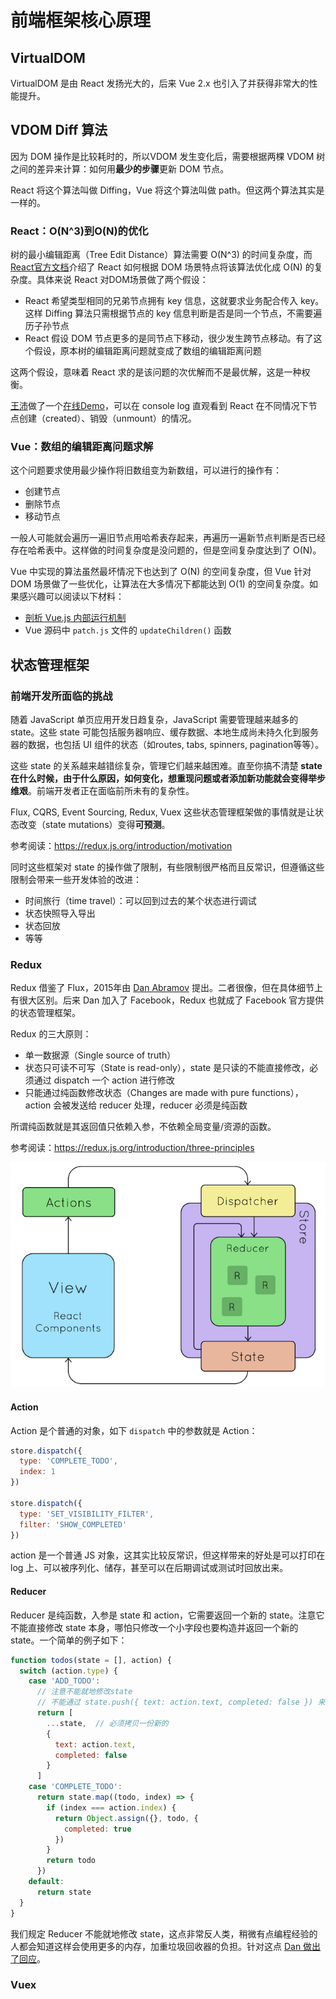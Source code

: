 # 前端框架核心原理

## VirtualDOM
VirtualDOM 是由 React 发扬光大的，后来 Vue 2.x 也引入了并获得非常大的性能提升。

## VDOM Diff 算法
因为 DOM 操作是比较耗时的，所以VDOM 发生变化后，需要根据两棵 VDOM 树之间的差异来计算：如何用**最少的步骤**更新 DOM 节点。

React 将这个算法叫做 Diffing，Vue 将这个算法叫做 path。但这两个算法其实是一样的。

### React：O(N^3)到O(N)的优化
树的最小编辑距离（Tree Edit Distance）算法需要 O(N^3) 的时间复杂度，而[React官方文档](https://zh-hans.reactjs.org/docs/reconciliation.html)介绍了 React 如何根据 DOM 场景特点将该算法优化成 O(N) 的复杂度。具体来说 React 对DOM场景做了两个假设：
- React 希望类型相同的兄弟节点拥有 key 信息，这就要求业务配合传入 key。这样 Diffing 算法只需根据节点的 key 信息判断是否是同一个节点，不需要遍历子孙节点
- React 假设 DOM 节点更多的是同节点下移动，很少发生跨节点移动。有了这个假设，原本树的编辑距离问题就变成了数组的编辑距离问题

这两个假设，意味着 React 求的是该问题的次优解而不是最优解，这是一种权衡。

[王沛](https://github.com/supnate)做了一个[在线Demo](https://supnate.github.io/react-dom-diff/index.html)，可以在 console log 直观看到 React 在不同情况下节点创建（created）、销毁（unmount）的情况。

### Vue：数组的编辑距离问题求解
这个问题要求使用最少操作将旧数组变为新数组，可以进行的操作有：
- 创建节点
- 删除节点
- 移动节点

一般人可能就会遍历一遍旧节点用哈希表存起来，再遍历一遍新节点判断是否已经存在哈希表中。这样做的时间复杂度是没问题的，但是空间复杂度达到了 O(N)。

Vue 中实现的算法虽然最坏情况下也达到了 O(N) 的空间复杂度，但 Vue 针对 DOM 场景做了一些优化，让算法在大多情况下都能达到 O(1) 的空间复杂度。如果感兴趣可以阅读以下材料：
- [剖析 Vue.js 内部运行机制](https://juejin.im/book/5a36661851882538e2259c0f)
- Vue 源码中 `patch.js` 文件的 `updateChildren()` 函数

## 状态管理框架

### 前端开发所面临的挑战
随着 JavaScript 单页应用开发日趋复杂，JavaScript 需要管理越来越多的 state。这些 state 可能包括服务器响应、缓存数据、本地生成尚未持久化到服务器的数据，也包括 UI 组件的状态（如routes, tabs, spinners, pagination等等）。

这些 state 的关系越来越错综复杂，管理它们越来越困难。直至你搞不清楚 **state 在什么时候，由于什么原因，如何变化，想重现问题或者添加新功能就会变得举步维艰**。前端开发者正在面临前所未有的复杂性。

Flux, CQRS, Event Sourcing, Redux, Vuex 这些状态管理框架做的事情就是让状态改变（state mutations）变得**可预测**。

参考阅读：https://redux.js.org/introduction/motivation

同时这些框架对 state 的操作做了限制，有些限制很严格而且反常识，但遵循这些限制会带来一些开发体验的改进：
- 时间旅行（time travel）：可以回到过去的某个状态进行调试
- 状态快照导入导出
- 状态回放
- 等等

### Redux
Redux 借鉴了 Flux，2015年由 [Dan Abramov](https://github.com/gaearon) 提出。二者很像，但在具体细节上有很大区别。后来 Dan 加入了 Facebook，Redux 也就成了 Facebook 官方提供的状态管理框架。

Redux 的三大原则：
- 单一数据源（Single source of truth）
- 状态只可读不可写（State is read-only），state 是只读的不能直接修改，必须通过 dispatch 一个 action 进行修改
- 只能通过纯函数修改状态（Changes are made with pure functions），action 会被发送给 reducer 处理，reducer 必须是纯函数

所谓纯函数就是其返回值只依赖入参，不依赖全局变量/资源的函数。

参考阅读：https://redux.js.org/introduction/three-principles

![](./img/redux-arch.png)

#### Action
Action 是个普通的对象，如下 `dispatch` 中的参数就是 Action：
```js
store.dispatch({
  type: 'COMPLETE_TODO',
  index: 1
})

store.dispatch({
  type: 'SET_VISIBILITY_FILTER',
  filter: 'SHOW_COMPLETED'
})
```

action 是一个普通 JS 对象，这其实比较反常识，但这样带来的好处是可以打印在 log 上、可以被序列化、储存，甚至可以在后期调试或测试时回放出来。

#### Reducer
Reducer 是纯函数，入参是 state 和 action，它需要返回一个新的 state。注意它不能直接修改 state 本身，哪怕只修改一个小字段也要构造并返回一个新的 state。一个简单的例子如下：
```js
function todos(state = [], action) {
  switch (action.type) {
    case 'ADD_TODO':
      // 注意不能就地修改state
      // 不能通过 state.push({ text: action.text, completed: false }) 来实现
      return [
        ...state,  // 必须拷贝一份新的
        {
          text: action.text,
          completed: false
        }
      ]
    case 'COMPLETE_TODO':
      return state.map((todo, index) => {
        if (index === action.index) {
          return Object.assign({}, todo, {
            completed: true
          })
        }
        return todo
      })
    default:
      return state
  }
}
```

我们规定 Reducer 不能就地修改 state，这点非常反人类，稍微有点编程经验的人都会知道这样会使用更多的内存，加重垃圾回收器的负担。针对这点 [Dan 做出了回应](https://github.com/reduxjs/redux/issues/328)。

### Vuex

